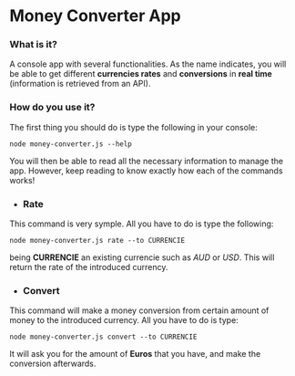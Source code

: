 # Money Converter App
### What is it?
A console app with several functionalities. As the name indicates, you will be able to get
different **currencies rates** and **conversions** in **real time** (information is retrieved from an 
API).

### How do you use it?
The first thing you should do is type the following in your console:
```
node money-converter.js --help 
```
You will then be able to read all the necessary information to manage the app.
However, keep reading to know exactly how each of the commands works!

* ### Rate
This command is very symple. All you have to do is type the following:
```
node money-converter.js rate --to CURRENCIE
``` 
being **CURRENCIE** an existing currencie such as *AUD* or *USD*. 
This will return the rate of the introduced currency.

* ### Convert
This command will make a money conversion from certain amount of money to the introduced currency.
All you have to do is type: 
```
node money-converter.js convert --to CURRENCIE
``` 
It will ask you for the amount of **Euros** that you have, and make the conversion afterwards.

